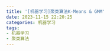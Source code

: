 ```yaml
---
title: '[机器学习]聚类算法K-Means & GMM'
date: 2023-11-15 22:20:25
categories: 机器学习
tags: 
- 机器学习
- 聚类算法
---
```

